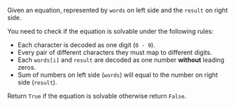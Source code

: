 Given an equation, represented by `words` on left side and the `result` on right side.

You need to check if the equation is solvable under the following rules:

- Each character is decoded as one digit (`0 - 9`).
- Every pair of different characters they must map to different digits.
- Each `words[i]` and `result` are decoded as one number **without** leading zeros.
- Sum of numbers on left side (`words`) will equal to the number on right side (`result`). 

Return `True` if the equation is solvable otherwise return `False`.
